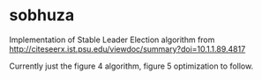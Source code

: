 # sobhuza

Implementation of Stable Leader Election algorithm from http://citeseerx.ist.psu.edu/viewdoc/summary?doi=10.1.1.89.4817

Currently just the figure 4 algorithm, figure 5 optimization to follow.
